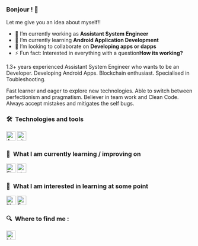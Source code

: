 ### Bonjour ! 🥖

Let me give you an idea about myself!!

- 🔭 I’m currently working as **Assistant System Engineer**
- 🌱 I’m currently learning **Android Application Development**
- 👯 I’m looking to collaborate on **Developing apps or dapps**
- ⚡ Fun fact: Interested in everything with a question**How its working?**

1.3+ years experienced Assistant System Engineer who wants to be an Developer. Developing Android Apps.  Blockchain enthusiast. Specialised in Toubleshooting.

Fast learner and eager to explore new technologies. Able to switch between perfectionism and pragmatism. Believer in team work and Clean Code. Always accept mistakes and mitigates the self bugs.

### 🛠  Technologies and tools

<img src="https://img.shields.io/badge/Android-282C34?logo=android&logoColor=3DDC84" alt="Android logo" title="Android" height="25" />
<img src="https://img.shields.io/badge/git-282C34?logo=git&logoColor=F05032" alt="git logo" title="git" height="25" />

### 📖  What I am currently learning / improving on

<img src="https://img.shields.io/badge/Firebase-282C34?logo=firebase&logoColor=FFCA28" alt="Firebase logo" title="Firebase" height="25" />
<img src="https://img.shields.io/static/v1?label=&message=styled-components&color=282C34&logo=styled-components&logoColor=DB7093" alt="styled-components logo" title="styled-components" height="25" />

### 👾  What I am interested in learning at some point

<img src="https://img.shields.io/badge/Next.js-282C34?logo=next.js&logoColor=FFFFFF" alt="Next.js logo" title="Next.js" height="25" />
<img src="https://img.shields.io/badge/Express-282C34?logo=express&logoColor=FFFFFF" alt="Express.js logo" title="Express.js" height="25" />

### 🔍  Where to find me :

[<img src="https://img.shields.io/badge/LinkedIn-282C34?logo=linkedin&logoColor=0077B5" alt="LinkedIn logo" title="LinkedIn" height="25" />](https://www.linkedin.com/in/samal-a-613451171)

